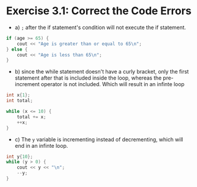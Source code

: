 # Exercise 3.1: Correct the Code Errors

- a) `;` after the if statement's condition will not execute the if statement.
```cpp
if (age >= 65) {
    cout << "Age is greater than or equal to 65\n";
} else {
    cout << "Age is less than 65\n";
}
```
- b) since the while statement doesn't have a curly bracket, only the first statement after that is included inside the loop, whereas the pre-increment operator is not included. Which will result in an infinte loop
```cpp
int x{1};
int total;

while (x <= 10) {
    total += x;
    ++x;
}
```
- c) The `y` variable is incrementing instead of decrementing, which will end in an infinte loop.
```cpp
int y{10};
while (y > 0) {
    cout << y << "\n";
    --y;
}
```
